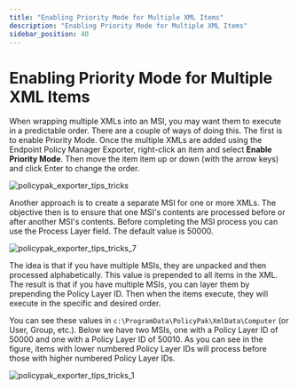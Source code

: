 ```yaml
---
title: "Enabling Priority Mode for Multiple XML Items"
description: "Enabling Priority Mode for Multiple XML Items"
sidebar_position: 40
---
```


# Enabling Priority Mode for Multiple XML Items

When wrapping multiple XMLs into an MSI, you may want them to execute in a predictable order. There
are a couple of ways of doing this. The first is to enable Priority Mode. Once the multiple XMLs are
added using the Endpoint Policy Manager Exporter, right-click an item and select **Enable Priority
Mode**. Then move the item item up or down (with the arrow keys) and click Enter to change the
order.

![policypak_exporter_tips_tricks](/images/endpointpolicymanager/mdm/tips/endpointpolicymanager_exporter_tips_tricks.webp)

Another approach is to create a separate MSI for one or more XMLs. The objective then is to ensure
that one MSI's contents are processed before or after another MSI's contents. Before completing the
MSI process you can use the Process Layer field. The default value is 50000.

![policypak_exporter_tips_tricks_7](/images/endpointpolicymanager/mdm/tips/endpointpolicymanager_exporter_tips_tricks_7.webp)

The idea is that if you have multiple MSIs, they are unpacked and then processed alphabetically.
This value is prepended to all items in the XML. The result is that if you have multiple MSIs, you
can layer them by prepending the Policy Layer ID. Then when the items execute, they will execute in
the specific and desired order.

You can see these values in `c:\ProgramData\PolicyPak\XmlData\Computer` (or User, Group, etc.).
Below we have two MSIs, one with a Policy Layer ID of 50000 and one with a Policy Layer ID of 50010.
As you can see in the figure, items with lower numbered Policy Layer IDs will process before those
with higher numbered Policy Layer IDs.

![policypak_exporter_tips_tricks_1](/images/endpointpolicymanager/mdm/tips/endpointpolicymanager_exporter_tips_tricks_1.webp)
